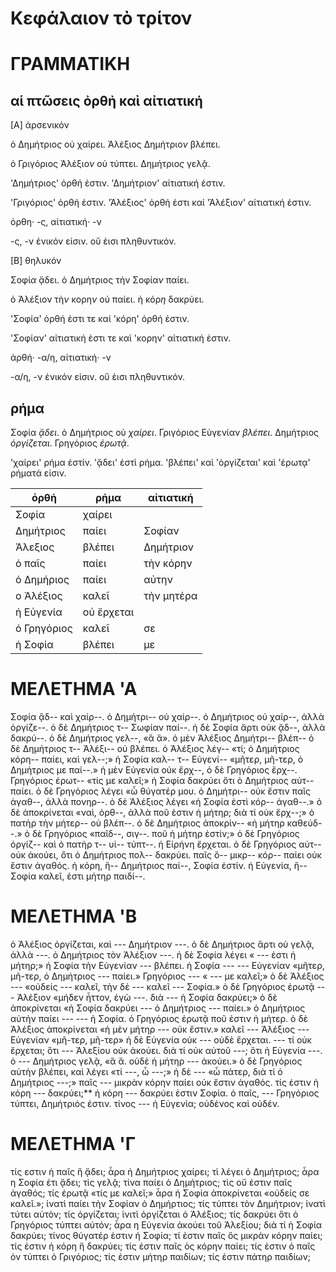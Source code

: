 
# Κεφάλαιον τὸ τρίτον

# ΓΡΑΜΜΑΤΙΚΗ

## αἱ πτῶσεις ὀρθἠ καὶ αἰτιατική

[Α] ἀρσενικόν

ὁ Δημήτριο*ς* οὐ χαίρει. Ἀλέξιος Δημήτριο*ν* βλέπει.

ὁ Γριγόριος Ἀλέξιο*ν* οὐ τύπτει. Δημήτριο*ς* γελᾷ. 

'Δημήτριος' ὀρθή ἐστιν. 'Δημήτριον' αἰτιατική ἐστιν.

'Γριγόριος' ὀρθή ἐστιν. 'Ἀλέξιος' ὀρθή ἐστι καἰ 'Ἀλέξιον' αἰτιατική ἐστιν.

ὀρθη· -ς, αἰτιατική· -ν

-ς, -ν ἐνικόν εἱσιν. οὔ ἐισι πληθυντικόν.


[Β] θηλυκόν

Σοφί*α* ᾄδει. ὁ Δημήτριος τὴν Σοφία*ν* παίει.

ὁ Ἀλέξιον τὴ*ν* κορη*ν* οὐ παίει. ἡ κόρ*η* δακρύει. 

'Σοφία' ὀρθή ἐστι τε καἰ 'κόρη' ὀρθή ἐστιν. 

'Σοφίαν' αἰτιατική ἐστι τε καὶ 'κορην' αἰτιατική ἐστιν.

ἀρθή· -α/η, αἰτιατική· -ν 

-α/η, -ν ἐνικόν εἱσιν. οὔ ἐισι πληθυντικόν.


## ρήμα

Σοφία *ᾄδει*. ὁ Δημήτριος οὐ *χαίρει*. Γριγόριος Εὐγενίαν *βλέπει*. Δημήτριος *ὀργίζεται*. Γρηγόριος *ἐρωτᾷ*.

'χαίρει' ρήμα ἐστίν. 'ᾄδει' ἐστὶ ρήμα. 'βλέπει' καὶ 'ὀργίζεται' καὶ 'ἐρωτᾳ' ρήματά εἰσιν.

| ὀρθή | ρήμα | αἰτιατική | 
| --- | --- | --- |
| Σοφία | χαίρει | |
| Δημήτριος |  παίει | Σοφίαν |
| Ἁλεξιος | βλέπει | Δημήτριον | 
| ὁ παῖς | παίει | τὴν κόρην |
| ὁ Δημήριος | παίει | αὐτην | 
| ο Ἀλέξιος | καλεῖ | τὴν μητέρα |
| ἡ Εὐγενία |  οὐ ἔρχεται | | 
| ὀ Γρηγόριος | καλεῖ | σε |
| ἡ Σοφία | βλέπει | με | 




# ΜΕΛΕΤΗΜΑ 'Α

Σοφία ᾄδ-- καὶ χαίρ--.
ὁ Δημήτρι-- οὐ χαίρ--.
ὁ Δημήτριος οὐ χαίρ--, ἀλλὰ ὀργίζε--.
ὁ δὲ Δημήτριος τ-- Σωφίαν παί--.
ἡ δὲ Σοφία ἄρτι οὐκ ᾄδ--, ἀλλὰ δακρύ--.
ὁ δὲ Δημήτριος γελ--, «ἃ ἅ».
ὁ μὲν Ἀλέξιος Δημήτρι-- βλέπ-- ὁ δὲ Δημήτριος τ-- Ἀλέξι-- οὐ βλέπει.
ὁ Ἀλέξιος λέγ-- «τί; ὁ Δημήτριος κόρη-- παίει, καὶ γελ--;»
ἡ Σοφία καλ-- τ-- Εὐγενί-- «μῆτερ, μῆ-τερ, ὁ Δημήτριος με παί--.»
ἡ μὲν Εὐγενία οὐκ ἔρχ--, ὁ δὲ Γρηγόριος ἔρχ--.
Γρηγόριος ἐρωτ-- «τίς με καλεῖ;»
ἡ Σοφία δακρύει ὅτι ὁ Δημήτριος αὐτ-- παίει.
ὁ δὲ Γρηγόριος λέγει «ὦ θύγατέρ μου. ὁ Δημήτρι-- οὐκ ἔστιν παῖς ἀγαθ--, ἀλλὰ πονηρ--.
ὁ δὲ Ἀλέξιος λέγει «ἡ Σοφία ἐστὶ κόρ-- ἀγαθ--.»
ὁ δὲ ἀποκρίνεται «ναὶ, ὀρθ--, ἀλλὰ ποῦ ἐστιν ἡ μήτηρ; διὰ τί οὐκ ἔρχ--;» ὁ πατὴρ τὴν μήτερ-- οὐ βλέπ--.
ὁ δὲ Δημήτριος ἀποκρίν-- «ἡ μήτηρ καθεύδ--.»
ὁ δὲ Γρηγόριος «παῖδ--, σιγ--. ποῦ ἡ μήτηρ ἐστίν;»
ὁ δὲ Γρηγόριος ὀργίζ-- καὶ ὁ πατὴρ τ-- υἱ-- τύπτ--.
ἡ Εἰρήνη ἔρχεται. ὁ δὲ Γρηγόριος αὐτ-- οὐκ ἀκούει, ὅτι ὁ Δημήτριος πολ-- δακρύει.
παῖς ὃ-- μικρ-- κόρ-- παίει οὐκ ἔστιν ἀγαθός.
ἡ κόρη, ἣ-- Δημήτριος παί--, Σοφία ἐστίν.
ἡ Εὐγενία, ἣ-- Σοφία καλεῖ, ἐστι μήτηρ παιδί--.


# ΜΕΛΕΤΗΜΑ 'Β

ὁ Ἀλέξιος ὀργίζεται, καὶ --- Δημήτριον ---.
ὁ δὲ Δημήτριος ἄρτι οὐ γελᾷ, ἀλλὰ ---. ὁ Δημήτριος τὸν Ἀλέξιον ---.
ἡ δὲ Σοφία λέγει « --- ἐστι ἡ μήτηρ;»
ἡ Σοφία τὴν Εὐγενίαν --- βλέπει. ἡ Σοφία --- --- Εὐγενίαν «μῆτερ, μῆ-τερ, ὁ Δημήτριος --- παίει.»
Γρηγόριος --- « --- με καλεῖ;»
ὁ δὲ Ἀλέξιος --- «οὐδείς --- καλεῖ, τὴν δὲ --- καλεῖ --- Σοφία.»
ὁ δὲ Γρηγόριος ἐρωτᾷ --- Ἀλέξιον «μήδεν ἧττον, ἐγὼ ---. διὰ --- ἡ Σοφία δακρύει;»
ὁ δὲ ἀποκρίνεται «ἡ Σοφία δακρύει --- ὁ Δημήτριος --- παίει.»
ὁ Δημήτριος αὐτἠν παίει --- --- ἡ Σοφία.
ὁ Γρηγόριος ἐρωτᾷ ποῦ ἐστιν ἡ μήτερ.
ὁ δὲ Ἀλέξιος ἀποκρίνεται «ἡ μὲν μήτηρ --- οὐκ ἔστιν.»
καλεῖ --- Ἀλέξιος --- Εὐγενίαν «μῆ-τερ, μῆ-τερ»
ἡ δὲ Εὐγενία οὐκ --- οὐδὲ ἔρχεται. --- τί οὐκ ἔρχεται; ὃτι --- Ἀλεξίου οὐκ ἀκούει. διὰ τί οὐκ αὐτοῦ ---; ὃτι ἡ Εὐγενία ---.
ὁ --- Δημήτριος γελᾷ, «ἃ ἅ. οὐδὲ ἡ μήτηρ --- ἀκούει.»
ὁ δὲ Γρηγόριος αὐτὴν βλέπει, καὶ λέγει «τί ---, ὦ ---;»
ἡ δὲ --- «ὦ πάτερ, διὰ τί ὁ Δημήτριος ---;»
παῖς --- μικρὰν κόρην παίει οὐκ ἔστιν ἀγαθός. 
τίς ἐστιν ἡ κόρη --- δακρύει;** ἡ κόρη --- δακρύει ἐστιν Σοφία.
 ὁ παῖς, --- Γρηγόριος τύπτει, Δημήτριός ἐστιν.
 τίνος --- ἡ Εὐγενία; οὐδένος καὶ οὐδέν.

# ΜΕΛΕΤΗΜΑ 'Γ

τίς εστιν ἡ παῖς ἣ ᾄδει;
ἆρα ἡ Δημήτριος χαίρει;
τὶ λέγει ὁ Δημήτριος;
ἆρα η Σοφία ἐτι ᾄδει;
τὶς γελᾷ;
τίνα παίει ὁ Δημήτριος;
τὶς οὔ ἐστιν παῖς ἀγαθός;
τίς ἐρωτᾷ «τίς με καλεῖ;» 
ἆρα ἡ Σοφία ἀποκρίνεται «οὐδείς σε καλεῖ.»;
ἱνατὶ παίει τὴν Σοφίαν ὁ Δημήρτιος;
τίς τύπτει τὸν Δημήτριον;
ἱνατὶ τύτει αὐτὸν;
τίς ὀργίζεται; 
ἱνιτὶ ὀργίζεται ὁ Ἀλέξιος;
τίς δακρύει ὅτι ὁ Γρηγόριος τύπτει αὐτόν;
ἆρα η Εὐγενία ἀκούει τοῦ Ἀλεξίου;
διὰ τί ἡ Σοφία δακρύει;
τίνος θύγατέρ ἑστιν ἡ Σοφία;
τί ἐστιν παῖς ὅς μικρὰν κόρην παίει;
τίς ἐστιν ἡ κόρη ἥ δακρύει;
τίς ἐστιν παῖς ὁς κόρην παίει;
τίς ἐστιν ὁ παῖς ὁν τύπτει ὁ Γριγόριος;
τίς ἑστιν μήτηρ παιδίων;
τίς ἐστιν πάτηρ παιδίων;

